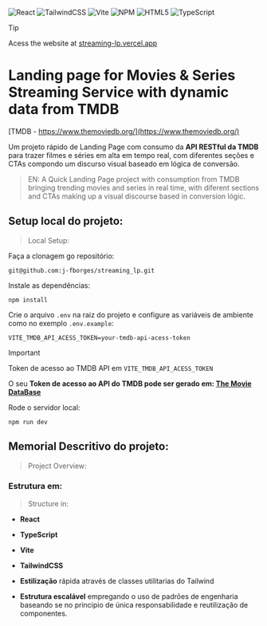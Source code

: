 ![React](https://img.shields.io/badge/react-%2320232a.svg?style=for-the-badge&logo=react&logoColor=%2361DAFB) ![TailwindCSS](https://img.shields.io/badge/tailwindcss-%2338B2AC.svg?style=for-the-badge&logo=tailwind-css&logoColor=white) ![Vite](https://img.shields.io/badge/vite-%23646CFF.svg?style=for-the-badge&logo=vite&logoColor=white) ![NPM](https://img.shields.io/badge/NPM-%23CB3837.svg?style=for-the-badge&logo=npm&logoColor=white) ![HTML5](https://img.shields.io/badge/html5-%23E34F26.svg?style=for-the-badge&logo=html5&logoColor=white) ![TypeScript](https://img.shields.io/badge/typescript-%23007ACC.svg?style=for-the-badge&logo=typescript&logoColor=white)

> [!TIP]
> Acess the website at [streaming-lp.vercel.app](streaming-lp.vercel.app)

# Landing page for Movies & Series Streaming Service with dynamic data from TMDB

[TMDB - https://www.themoviedb.org/](https://www.themoviedb.org/)

Um projeto rápido de Landing Page com consumo da **API RESTful da TMDB** para trazer filmes e séries em alta em tempo real, com diferentes seções e CTAs compondo um discurso visual baseado em lógica de conversão.

>EN:
>A Quick Landing Page project with consumption from TMDB bringing trending movies and series in real time, with diferent sections and CTAs making up a visual discourse based in conversion lógic.

## Setup local do projeto:
> Local Setup:

Faça a clonagem go repositório:

	git@github.com:j-fborges/streaming_lp.git

 

Instale as dependências:

	npm install

 

Crie o arquivo `.env` na raiz do projeto e configure as variáveis de ambiente como no exemplo `.env.example`:

	VITE_TMDB_API_ACESS_TOKEN=your-tmdb-api-acess-token
 
> [!IMPORTANT]
> Token de acesso ao TMDB API em `VITE_TMDB_API_ACESS_TOKEN`
> 
> O seu **Token de acesso ao API do TMDB pode ser gerado em: [The Movie DataBase](https://www.themoviedb.org/)**



Rode o servidor local:

	npm run dev



## Memorial Descritivo do projeto:
> Project Overview:

### Estrutura em:
>Structure in:

- **React**
- **TypeScript**
- **Vite**
- **TailwindCSS**

- **Estilização** rápida através de classes utilitarias do Tailwind
- **Estrutura escalável** empregando o uso de padrões de engenharia baseando se no principio de única responsabilidade e reutilização de componentes.
